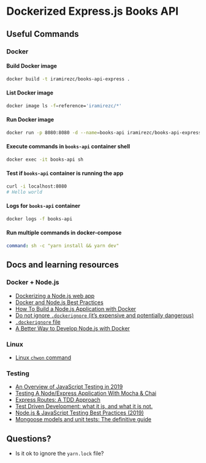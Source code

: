 # Dockerized Express.js Books API

## Useful Commands

### Docker

#### Build Docker image

```sh
docker build -t iramirezc/books-api-express .
```

#### List Docker image

```sh
docker image ls -f=reference='iramirezc/*'
```

#### Run Docker image

```sh
docker run -p 8080:8080 -d --name=books-api iramirezc/books-api-express
```

#### Execute commands in `books-api` container shell

```sh
docker exec -it books-api sh
```

#### Test if `books-api` container is running the app

```sh
curl -i localhost:8080
# Hello world
```

#### Logs for `books-api` container

```sh
docker logs -f books-api
```

#### Run multiple commands in docker-compose

```yaml
command: sh -c "yarn install && yarn dev"
```

## Docs and learning resources

### Docker + Node.js

* [Dockerizing a Node.js web app](https://nodejs.org/en/docs/guides/nodejs-docker-webapp/)
* [Docker and Node.js Best Practices](https://github.com/nodejs/docker-node/blob/master/docs/BestPractices.md#cmd)
* [How To Build a Node.js Application with Docker](https://www.digitalocean.com/community/tutorials/how-to-build-a-node-js-application-with-docker)
* [Do not ignore `.dockerignore` (it’s expensive and potentially dangerous)](https://codefresh.io/docker-tutorial/not-ignore-dockerignore/)
* [`.dockerignore` file](https://docs.docker.com/engine/reference/builder/#dockerignore-file)
* [A Better Way to Develop Node.js with Docker](https://hackernoon.com/a-better-way-to-develop-node-js-with-docker-cd29d3a0093)

### Linux

* [Linux `chwon` command](https://linuxize.com/post/linux-chown-command/)

### Testing

* [An Overview of JavaScript Testing in 2019](https://medium.com/welldone-software/an-overview-of-javascript-testing-in-2019-264e19514d0a)
* [Testing A Node/Express Application With Mocha & Chai](https://medium.com/@asciidev/testing-a-node-express-application-with-mocha-chai-9592d41c0083)
* [Express Routes: A TDD Approach](https://medium.com/@jodylecompte/express-routes-a-tdd-approach-1e12a0799352)
* [Test Driven Development: what it is, and what it is not.](https://medium.freecodecamp.org/test-driven-development-what-it-is-and-what-it-is-not-41fa6bca02a2)
* [Node.js & JavaScript Testing Best Practices (2019)](https://medium.com/@me_37286/yoni-goldberg-javascript-nodejs-testing-best-practices-2b98924c9347)
* [Mongoose models and unit tests: The definitive guide](https://codeutopia.net/blog/2016/06/10/mongoose-models-and-unit-tests-the-definitive-guide/)

## Questions?

* Is it ok to ignore the `yarn.lock` file?